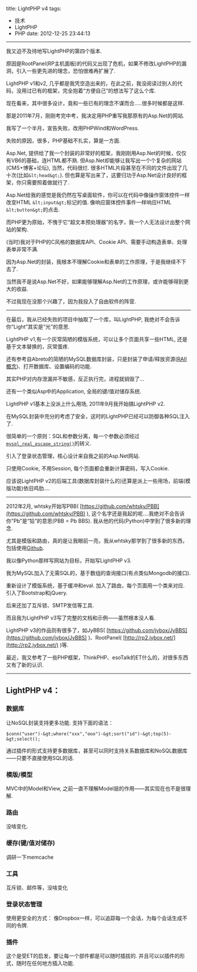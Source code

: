 title: LightPHP v4
tags:
  - 技术
  - LightPHP
  - PHP
date: 2012-12-25 23:44:13
---

我又迫不及待地写LightPHP的第四个版本.

原因是RootPanel(RP主机面板)的代码又出现了危机，如果不修改LightPHP的漏洞，引入一些更先进的理念，恐怕很难再扩展了.

LightPHP v1和v2, 几乎都是我凭空造出来的，在此之前，我没阅读过别人的代码，没用过已有的框架，完全抱着“方便自己”的想法写了这么个库.

现在看来，其中很多设计，竟和一些已有的理念不谋而合&#8230;..很多时候都是这样.

那是2011年7月，刚刚考完中考，我决定用PHP重写我那原有的Asp.Net的网站.

我写了一个半月，宣告失败，改用PHPWind和WordPress.

失败的原因，很多，PHP基础不扎实，算是一方面.

Asp.Net, 提供给了我一个封装的非常好的框架，我刚刚用Asp.Net的时候，仅仅有VB6的基础，连HTML都不熟. 但Asp.Net却能够让我写出一个个复杂的网站(CMS+博客+论坛), 当然，代码很烂. 很多HTML片段甚至在不同的文件出现了几十次(比如`&lt;head&gt;`). 但也算是写出来了，这要归功于Asp.Net设计良好的框架，你只需要照着做就行了.

Asp.Net给我的感觉是我仍然在写桌面软件，你可以在代码中像操作窗体控件一样改变HTML `&lt;input&gt;`标记的值. 像响应窗体控件事件一样响应HTML `&lt;button&gt;`的点击.

而PHP更为原始，不愧于它“超文本预处理器”的名字，我一个人无法设计出整个网站的架构.

(当时)我对于PHP的C风格的数据库API、Cookie API、需要手动构造表单、处理表单非常不满.

因为Asp.Net的封装，我根本不理解Cookie和表单的工作原理，于是我继续不下去了.

当然我不是说Asp.Net不好，如果能够理解Asp.Net的工作原理，或许能够得到更大的收益.

不过我现在没那个兴趣了，因为我投入了自由软件的阵营.

* * *

在最后，我从已经失败的项目中抽取了一个库，叫LightPHP, 我绝对不会告诉你&#8221;Light&#8221;其实是“光”的意思.

LightPHP v1,有一个灰常简陋的模版系统，可以让多个页面共享一些HTML, 还是基于文本替换的，灰常蛋疼.

还有参考自Abreto的简陋的MySQL数据库封装，只是封装了申请/释放资源([RAII概念](http://www.cppblog.com/jinq0123/archive/2008/05/20/50522.aspx))、打开数据库、设置编码的功能.

其实PHP对内存泄漏并不敏感，反正执行完，进程就销毁了&#8230;

还有一个类似Asp中的Application, 全局的键/值对储存系统.

LightPHP v1基本上没派上什么用场, 2011年9月我开始搞LightPHP v2.

在MySQL封装中充分的考虑了安全，这时的LightPHP已经可以防御各种SQL注入了.

很简单的一个原则：SQL和参数分离，每一个参数必须经过[`mysql_real_escape_string()`](http://php.net/manual/zh/function.mysql-real-escape-string.php)的转义.

引入了登录状态管理，核心设计来自我之前的Asp.Net网站.

只使用Cookie, 不用Session, 每个页面都会重新计算密码，写入Cookie.

应该说LightPHP v2的后端工具(数据库封装什么的)还算是派上一些用场，前端(模版功能)依旧鸡肋&#8230;.

* * *

2012年2月, whtsky开始写PBB( [https://github.com/whtsky/PBB](https://github.com/whtsky/PBB) ), 这个名字还是我起的呢&#8230;.我绝对不会告诉你&#8221;Pb&#8221;是“铅”的意思(PBB = Pb BBS). 我从他的代码(Python)中学到了很多新的理念.

尤其是模版和路由，真的是让我眼前一亮，我从whtsky那学到了很多新的东西，包括使用[Github](https://github.com).

我以像Python那样写网站为目标，开始写LightPHP v3.

我为MySQL加入了无需SQL的，基于数组的查询接口(有点类似Mongodb的接口).

重新设计了模版系统，基于缓冲和eval. 加入了路由，每个页面用一个类来对应. 引入了Bootstrap和jQuery.

后来还加了互斥锁、SMTP发信等工具.

而且我为LightPHP v3写了完整的文档和示例——虽然根本没人看.

LightPHP v3的作品则有很多了，如JyBBS( [https://github.com/jybox/JyBBS](https://github.com/jybox/JyBBS) )、RootPanel( [http://rp2.jybox.net/](http://rp2.jybox.net/) )等.

最近，我又参考了一些PHP框架，ThinkPHP、esoTalk的ET什么的，对很多东西又有了新的认识.

* * *

## LightPHP v4：

### 数据库

让NoSQL封装支持更多功能. 支持下面的语法：

    $conn("user")-&gt;where("xxx","ooo")-&gt;sort("id")-&gt;top(5)-&gt;select();

通过插件的形式支持更多数据库，甚至可以同时支持关系数据库和NoSQL数据库——只要不直接使用SQL的话.

### 模版/模型

MVC中的Model和View, 之前一直不理解Model层的作用——其实现在也不是很理解.

### 路由

没啥变化.

### 缓存(键/值对储存)

调研一下memcache

### 工具

互斥锁、邮件等，没啥变化

### 登录状态管理

使用更安全的方式：
像Dropbox一样，可以追踪每一个会话，为每个会话生成不同的令牌.

### 插件

这个是受ET的启发，要让每一个部件都是可以随时插拔的. 并且可以以插件的形式，随时在任何地方插入功能.